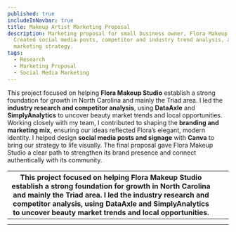 ```yaml
---
published: true
includeInNavbar: true
title: Makeup Artist Marketing Proposal
description: Marketing proposal for small business owner, Flora Makeup Studio.
  Created social media posts, competitor and industry trend analysis, and
  marketing strategy.
tags:
  - Research
  - Marketing Proposal
  - Social Media Marketing
---
```

This project focused on helping **Flora Makeup Studio** establish a strong foundation for growth in North Carolina and mainly the Triad area. I led the **industry research and competitor analysis**, using **DataAxle** and **SimplyAnalytics** to uncover beauty market trends and local opportunities. Working closely with my team, I contributed to shaping the **branding and marketing mix**, ensuring our ideas reflected Flora’s elegant, modern identity. I helped design **social media posts and signage** with **Canva** to bring our strategy to life visually. The final proposal gave Flora Makeup Studio a clear path to strengthen its brand presence and connect authentically with its community.

| This project focused on helping **Flora Makeup Studio** establish a strong foundation for growth in North Carolina and mainly the Triad area. I led the **industry research and competitor analysis**, using **DataAxle** and **SimplyAnalytics** to uncover beauty market trends and local opportunities. |     |     |
| --- | --- | --- |
|     |     |     |
|     |     |     |